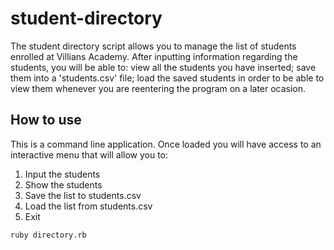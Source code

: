 # student-directory

The student directory script allows you to manage the list of students enrolled at Villians Academy. After inputting information regarding the students, you will be able to: view all the students you have inserted; save them into a 'students.csv' file; load the saved students in order to be able to view them whenever you are reentering the program on a later ocasion.

## How to use

This is a command line application. Once loaded you will have access to an interactive menu that will allow you to:

1. Input the students
2. Show the students
3. Save the list to students.csv
4. Load the list from students.csv
5. Exit

```shell
ruby directory.rb
```
